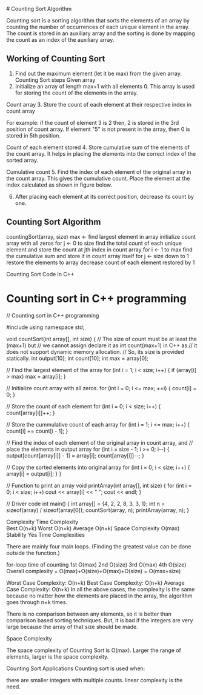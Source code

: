 \# Counting Sort Algorithm

Counting sort is a sorting algorithm that sorts the elements of an array by counting the number of occurrences of each unique element in the array. The count is stored in an auxiliary array and the sorting is done by mapping the count as an index of the auxiliary array.

## Working of Counting Sort
1. Find out the maximum element (let it be max) from the given array.
Counting Sort steps
Given array
2. Initialize an array of length max+1 with all elements 0. This array is used for storing the count of the elements in the array.

Count array
3. Store the count of each element at their respective index in count array

For example: if the count of element 3 is 2 then, 2 is stored in the 3rd position of count array. If element "5" is not present in the array, then 0 is stored in 5th position.

Count of each element stored
4. Store cumulative sum of the elements of the count array. It helps in placing the elements into the correct index of the sorted array.

Cumulative count
5. Find the index of each element of the original array in the count array. This gives the cumulative count. Place the element at the index calculated as shown in figure below.

6. After placing each element at its correct position, decrease its count by one.

## Counting Sort Algorithm

countingSort(array, size)
  max <- find largest element in array
  initialize count array with all zeros
  for j <- 0 to size
    find the total count of each unique element and 
    store the count at jth index in count array
  for i <- 1 to max
    find the cumulative sum and store it in count array itself
  for j <- size down to 1
    restore the elements to array
    decrease count of each element restored by 1
    
Counting Sort Code in C++

# Counting sort in C++ programming

// Counting sort in C++ programming

#include <iostream>
using namespace std;

void countSort(int array[], int size) {
  // The size of count must be at least the (max+1) but
  // we cannot assign declare it as int count(max+1) in C++ as
  // it does not support dynamic memory allocation.
  // So, its size is provided statically.
  int output[10];
  int count[10];
  int max = array[0];

  // Find the largest element of the array
  for (int i = 1; i < size; i++) {
    if (array[i] > max)
      max = array[i];
  }

  // Initialize count array with all zeros.
  for (int i = 0; i <= max; ++i) {
    count[i] = 0;
  }

  // Store the count of each element
  for (int i = 0; i < size; i++) {
    count[array[i]]++;
  }

  // Store the cummulative count of each array
  for (int i = 1; i <= max; i++) {
    count[i] += count[i - 1];
  }

  // Find the index of each element of the original array in count array, and
  // place the elements in output array
  for (int i = size - 1; i >= 0; i--) {
    output[count[array[i]] - 1] = array[i];
    count[array[i]]--;
  }

  // Copy the sorted elements into original array
  for (int i = 0; i < size; i++) {
    array[i] = output[i];
  }
}

// Function to print an array
void printArray(int array[], int size) {
  for (int i = 0; i < size; i++)
    cout << array[i] << " ";
  cout << endl;
}

// Driver code
int main() {
  int array[] = {4, 2, 2, 8, 3, 3, 1};
  int n = sizeof(array) / sizeof(array[0]);
  countSort(array, n);
  printArray(array, n);
}
  
Complexity
Time Complexity	 
Best	O(n+k)
Worst	O(n+k)
Average	O(n+k)
Space Complexity	O(max)
Stability	Yes
Time Complexities

There are mainly four main loops. (Finding the greatest value can be done outside the function.)

for-loop	time of counting
1st	O(max)
2nd	O(size)
3rd	O(max)
4th	O(size)
Overall complexity = O(max)+O(size)+O(max)+O(size) = O(max+size)

Worst Case Complexity: O(n+k)
Best Case Complexity: O(n+k)
Average Case Complexity: O(n+k)
In all the above cases, the complexity is the same because no matter how the elements are placed in the array, the algorithm goes through n+k times.


There is no comparison between any elements, so it is better than comparison based sorting techniques. But, it is bad if the integers are very large because the array of that size should be made.

Space Complexity

The space complexity of Counting Sort is O(max). Larger the range of elements, larger is the space complexity.

Counting Sort Applications
Counting sort is used when:

there are smaller integers with multiple counts.
linear complexity is the need.
